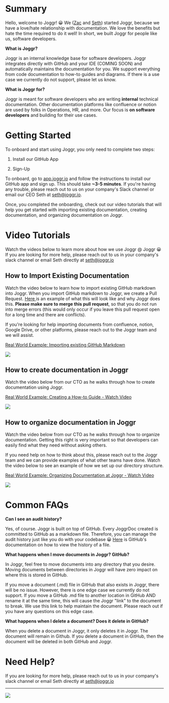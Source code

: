 <!--@@joggrdoc@@-->
<!-- @joggr:version(v1):end -->
<!-- @joggr:warning:start -->
<!-- 
  _   _   _    __        __     _      ____    _   _   ___   _   _    ____     _   _   _ 
 | | | | | |   \ \      / /    / \    |  _ \  | \ | | |_ _| | \ | |  / ___|   | | | | | |
 | | | | | |    \ \ /\ / /    / _ \   | |_) | |  \| |  | |  |  \| | | |  _    | | | | | |
 |_| |_| |_|     \ V  V /    / ___ \  |  _ <  | |\  |  | |  | |\  | | |_| |   |_| |_| |_|
 (_) (_) (_)      \_/\_/    /_/   \_\ |_| \_\ |_| \_| |___| |_| \_|  \____|   (_) (_) (_)
                                                              
This document is managed by Joggr. Editing this document could break Joggr's core features, i.e. our 
ability to auto-maintain this document. Please use the Joggr editor to edit this document 
(link at bottom of the page).
-->
<!-- @joggr:warning:end -->
# Summary

Hello, welcome to Joggr! 😀 We ([Zac](https://www.linkedin.com/in/zacrosenbauer/) and [Seth](https://www.linkedin.com/in/sethrosenbauer/)) started Joggr, because we have a love/hate relationship with documentation. We love the benefits but hate the time required to do it well! In short, we built Joggr for people like us, software developers.

**What is Joggr?**

Joggr is an internal knowledge base for software developers. Joggr integrates directly with GitHub and your IDE (COMING SOON) and automatically maintains the documentation for you. We support everything from code documentation to how-to guides and diagrams. If there is a use case we currently do not support, please let us know.

**What is Joggr for?**

Joggr is meant for software developers who are writing **internal** technical documentation. Other documentation platforms like confluence or notion are used by folks in Operations, HR, and more. Our focus is **on software developers** and building for their use cases.

# Getting Started

To onboard and start using Joggr, you only need to complete two steps:

1. Install our GitHub App

2. Sign-Up

To onboard, go to [app.joggr.io](app.joggr.io) and follow the instructions to install our GitHub app and sign up. This should take **\~3-5 minutes**. If you're having any trouble, please reach out to us on your company's Slack channel or email our CEO Seth at <seth@joggr.io>.

Once, you completed the onboarding, check out our video tutorials that will help you get started with importing existing documentation, creating documentation, and organizing documentation on Joggr.

# Video Tutorials

Watch the videos below to learn more about how we use Joggr @ Joggr 😀 If you are looking for more help, please reach out to us in your company's slack channel or email Seth directly at <seth@joggr.io>

## How to Import Existing Documentation

Watch the video below to learn how to import existing GitHub markdown into Joggr. When you import GitHub markdown to Joggr, we create a Pull Request. [Here ](https://github.com/joggrdocs/support/pull/1)is an example of what this will look like and why Joggr does this. **Please make sure to merge this pull request**, so that you do not run into merge errors (this would only occur if you leave this pull request open for a long time and there are conflicts).

If you're looking for help importing documents from confluence, notion, Google Drive, or other platforms, please reach out to the Joggr team and we will assist.

[Real World Example: Importing existing GitHub Markdown](https://www.loom.com/share/d03d211fc2e941d392d3899931e60ddc)

![](https://cdn.loom.com/sessions/thumbnails/d03d211fc2e941d392d3899931e60ddc-1708038436059-with-play.gif)

## How to create documentation in Joggr

Watch the video below from our CTO as he walks through how to create documentation using Joggr.

[Real World Example: Creating a How-to Guide - Watch Video](https://www.loom.com/share/0f2809f337c1428c9ba623dc79a1e7bb)

![](https://cdn.loom.com/sessions/thumbnails/0f2809f337c1428c9ba623dc79a1e7bb-1708037476848-with-play.gif)

## How to organize documentation in Joggr

Watch the video below from our CTO as he walks through how to organize documentation. Getting this right is very important so that developers can easily find what they need without asking others.

If you need help on how to think about this, please reach out to the Joggr team and we can provide examples of what other teams have done. Watch the video below to see an example of how we set up our directory structure.

[Real World Example: Organizing Documentation at Joggr - Watch Video](https://www.loom.com/share/bc69947b2446491bb11d17efaf7b4a21)

![](https://cdn.loom.com/sessions/thumbnails/bc69947b2446491bb11d17efaf7b4a21-1707529930497-with-play.gif)

# Common FAQs

**Can I see an audit history?**

Yes, of course. Joggr is built on top of GitHub. Every JoggrDoc created is committed to GitHub as a markdown file. Therefore, you can manage the audit history just like you do with your codebase 😀 [Here](https://docs.github.com/en/repositories/working-with-files/using-files/viewing-a-file) is GitHub's documentation on how to view the history of a file.

**What happens when I move documents in Joggr? GitHub?**

In Joggr, feel free to move documents into any directory that you desire. Moving documents between directories in Joggr will have zero impact on where this is stored in GitHub.

If you move a document (.md) file in GitHub that also exists in Joggr, there will be no issue. However, there is one edge case we currently do not support. If you move a GitHub .md file to another location in GitHub AND rename it at the same time, this will cause the Joggr "link" to the document to break. We use this link to help maintain the document. Please reach out if you have any questions on this edge case.

**What happens when I delete a document? Does it delete in GitHub?**

When you delete a document in Joggr, it only deletes it in Joggr. The document will remain in Github. If you delete a document in GitHub, then the document will be deleted in both GitHub and Joggr.

# Need Help?

If you are looking for more help, please reach out to us in your company's slack channel or email Seth directly at <seth@joggr.io>

<!-- @joggr:editLink(d7a40021-0c3b-4be0-ac2d-f86affb84027):start -->
---
<a href="https://app.joggr.io/app/documents/d7a40021-0c3b-4be0-ac2d-f86affb84027/edit" alt="Edit doc on Joggr">
  <img src="https://storage.googleapis.com/joggr-public-assets/github/badges/edit-document-badge.svg" />
</a>
<!-- @joggr:editLink(d7a40021-0c3b-4be0-ac2d-f86affb84027):end -->